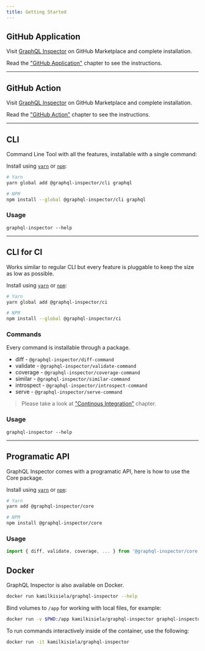 ```yaml
---
title: Getting Started
---
```


## GitHub Application

Visit [GraphQL Inspector](https://github.com/marketplace/graphql-inspector) on GitHub Marketplace and complete installation.

Read the ["GitHub Application"](../products/github.md) chapter to see the instructions.

---

## GitHub Action

Visit [GraphQL Inspector](https://github.com/marketplace/actions/graphql-inspector) on GitHub Marketplace and complete installation.

Read the ["GitHub Action"](../products/action.md) chapter to see the instructions.

---

## CLI

Command Line Tool with all the features, installable with a single command:

Install using [`yarn`](https://yarnpkg.com/en) or [`npm`](https://www.npmjs.com/):

```bash
# Yarn
yarn global add @graphql-inspector/cli graphql

# NPM
npm install --global @graphql-inspector/cli graphql
```

### Usage

    graphql-inspector --help

---

## CLI for CI

Works similar to regular CLI but every feature is pluggable to keep the size as low as possible.

Install using [`yarn`](https://yarnpkg.com/en) or [`npm`](https://www.npmjs.com/):

```bash
# Yarn
yarn global add @graphql-inspector/ci

# NPM
npm install --global @graphql-inspector/ci
```

### Commands

Every command is installable through a package.

- diff - `@graphql-inspector/diff-command`
- validate - `@graphql-inspector/validate-command`
- coverage - `@graphql-inspector/coverage-command`
- similar - `@graphql-inspector/similar-command`
- introspect - `@graphql-inspector/introspect-command`
- serve - `@graphql-inspector/serve-command`

> Please take a look at ["Continous Integration"](../products/ci.md) chapter.

### Usage

    graphql-inspector --help

---

## Programatic API

GraphQL Inspector comes with a programatic API, here is how to use the Core package.

Install using [`yarn`](https://yarnpkg.com/en) or [`npm`](https://www.npmjs.com/):

```bash
# Yarn
yarn add @graphql-inspector/core

# NPM
npm install @graphql-inspector/core
```

### Usage

```typescript
import { diff, validate, coverage, ... } from '@graphql-inspector/core';
```

## Docker

GraphQL Inspector is also available on Docker.

```bash
docker run kamilkisiela/graphql-inspector --help
```

Bind volumes to `/app` for working with local files, for example:

```bash
docker run -v $PWD:/app kamilkisiela/graphql-inspector graphql-inspector diff old.graphql new.graphql
```

To run commands interactively inside of the container, use the following:

```bash
docker run -it kamilkisiela/graphql-inspector
```
